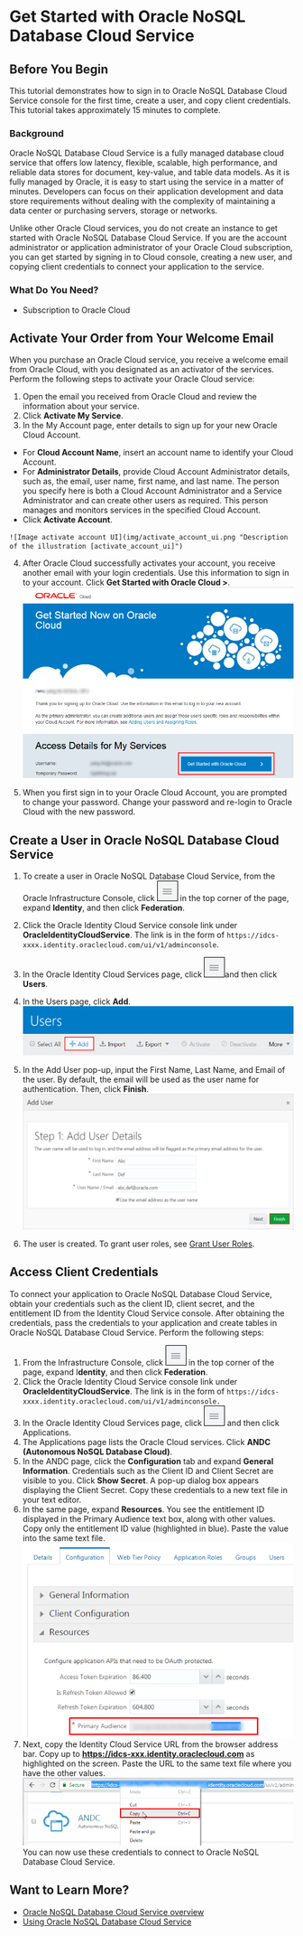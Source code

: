 # Get Started with Oracle NoSQL Database Cloud Service
## Before You Begin

This tutorial demonstrates how to sign in to Oracle NoSQL Database Cloud Service console for the first time, create a user, and copy client credentials. This tutorial takes approximately 15 minutes to complete.

### Background
Oracle NoSQL Database Cloud Service is a fully managed database cloud service that offers low latency, flexible, scalable, high performance, and reliable data stores for document, key-value, and table data models. As it is fully managed by Oracle, it is easy to start using the service in a matter of minutes. Developers can focus on their application development and data store requirements without dealing with the complexity of maintaining a data center or purchasing servers, storage or networks.

Unlike other Oracle Cloud services, you do not create an instance to get started with Oracle NoSQL Database Cloud Service. If you are the account administrator or application administrator of your Oracle Cloud subscription, you can get started by signing in to Cloud console, creating a new user, and copying client credentials to connect your application to the service.

### What Do You Need?

* Subscription to Oracle Cloud

## Activate Your Order from Your Welcome Email

When you purchase an Oracle Cloud service, you receive a welcome email from Oracle Cloud, with you designated as an activator of the services. Perform the following steps to activate your Oracle Cloud service:

1. Open the email you received from Oracle Cloud and review the information about your service.
2. Click **Activate My Service**. 
3. In the My Account page, enter details to sign up for your new Oracle Cloud Account. 

*    For **Cloud Account Name**, insert an account name to identify your Cloud Account.
*    For **Administrator Details**, provide Cloud Account Administrator details, such as, the email, user name, first name, and last name. The person you specify here is both a Cloud Account Administrator and a Service Administrator and can create other users as required. This person manages and monitors services in the specified Cloud Account.
*    Click **Activate Account**.

    ![Image activate account UI](img/activate_account_ui.png "Description of the illustration [activate_account_ui]")
4. After Oracle Cloud successfully activates your account, you receive another email with your login credentials. Use this information to sign in to your account. Click **Get Started with Oracle Cloud >**. 
  ![image of second email](img/second_email.png "Description of the illustration [activate_account_ui]")

5. When you first sign in to your Oracle Cloud Account, you are prompted to change your password. Change your password and re-login to Oracle Cloud with the new password. 

## Create a User in Oracle NoSQL Database Cloud Service

1. To create a user in Oracle NoSQL Database Cloud Service, from the Oracle Infrastructure Console, click ![navigation menu](img/navigation_icon.png)  in the top corner of the page, expand **Identity**, and then click **Federation**. 

2. Click the Oracle Identity Cloud Service console link under **OracleIdentityCloudService**. The link is in the form of `https://idcs-xxxx.identity.oraclecloud.com/ui/v1/adminconsole`. 
3.  In the Oracle Identity Cloud Services page, click  ![navigation menu](img/navigation_icon.png)and then click **Users**.
4. In the Users page, click **Add**. 
  ![image of Users' menu](img/add_user.png "Description of the illustration [add_user]")
5. In the Add User pop-up, input the First Name, Last Name, and Email of the user. By default, the email will be used as the user name for authentication. Then, click **Finish**. 
  ![image of user information](img/user_info.png "Description of the illustration [user_info]")
6. The user is created. To grant user roles, see [Grant User Roles](https://docs.oracle.com/en/cloud/paas/nosql-cloud/csnsd/granting-roles.html).

## Access Client Credentials

To connect your application to Oracle NoSQL Database Cloud Service, obtain your credentials such as the client ID, client secret, and the entitlement ID from the Identity Cloud Service console. After obtaining the credentials, pass the credentials to your application and create tables in Oracle NoSQL Database Cloud Service. Perform the following steps:
1. From the Infrastructure Console, click ![navigation menu](img/navigation_icon.png) in the top corner of the page, expand I**dentity**, and then click **Federation**.
2. Click the Oracle Identity Cloud Service console link under **OracleIdentityCloudService**. The link is in the form of `https://idcs-xxxx.identity.oraclecloud.com/ui/v1/adminconsole.`
3. In the Oracle Identity Cloud Services page, click ![navigation menu](img/navigation_icon.png) and then click Applications. 
4. The Applications page lists the Oracle Cloud services. Click **ANDC (Autonomous NoSQL Database Cloud)**. 
5. In the ANDC page, click the **Configuration** tab and expand **General Information**. Credentials such as the Client ID and Client Secret are visible to you. Click **Show Secret**. A pop-up dialog box appears displaying the Client Secret. Copy these credentials to a new text file in your text editor. 
6. In the same page, expand **Resources**. You see the entitlement ID displayed in the Primary Audience text box, along with other values. Copy only the entitlement ID value (highlighted in blue). Paste the value into the same text file. 
  ![image of configuration tab Resources section](img/entitlement_id.png "Description of the illustration [entitlement_id]")
7. Next, copy the Identity Cloud Service URL from the browser address bar. Copy up to **https://idcs-xxx.identity.oraclecloud.com** as highlighted on the screen. Paste the URL to the same text file where you have the other values.
![image of IDCS url](img/idcs_url.png "Description of the illustration [idcs_url]")
You can now use these credentials to connect to Oracle NoSQL Database Cloud Service.

## Want to Learn More?

* [Oracle NoSQL Database Cloud Service overview](https://www.youtube.com/watch?v=zNKxJjkq0Pw&feature=youtu.be)
* [Using Oracle NoSQL Database Cloud Service](https://www.oracle.com/database/nosql-cloud.html)